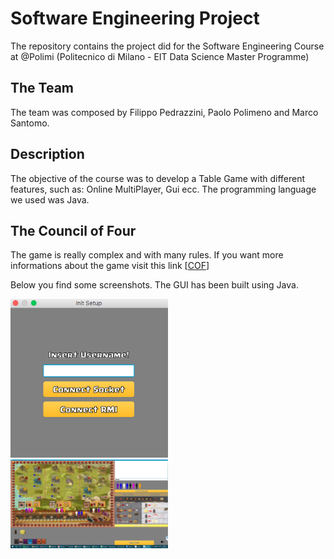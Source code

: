 # Software Engineering Project
The repository contains the project did for the Software Engineering Course at @Polimi (Politecnico di Milano - EIT Data Science Master Programme)

## The Team

The team was composed by Filippo Pedrazzini, Paolo Polimeno and Marco Santomo.

## Description

The objective of the course was to develop a Table Game with different features, such as: Online MultiPlayer, Gui ecc. The programming language we used was Java. 

## The Council of Four

The game is really complex and with many rules. If you want more informations about the game visit this link [[COF](https://boardgamegeek.com/boardgame/173101/council-4 "COF")]

Below you find some screenshots. The GUI has been built using Java.

<img src="img/login.png" width="50%">
<img src="img/home.JPG" width="50%">







